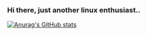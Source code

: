 ### Hi there, just another linux enthusiast..

[![Anurag's GitHub stats](https://github-readme-stats.vercel.app/api?username=saimoomedits&hide=contribs)](https://github.com/anuraghazra/github-readme-stats)
